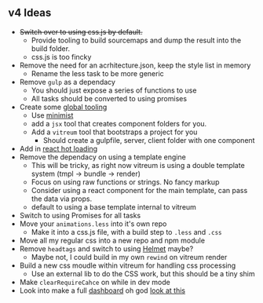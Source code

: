 ## v4 Ideas
- ~~Switch over to using css.js by default.~~
  - Provide tooling to build sourcemaps and dump the result into the build folder.
  - css.js is too fincky
- Remove the need for an acrhitecture.json, keep the style list in memory
  - Rename the less task to be more generic 
- Remove `gulp` as a dependacy
  - You should just expose a series of functions to use
  - All tasks should be converted to using promises
- Create some [global tooling](https://docs.npmjs.com/files/package.json#bin)
  - Use [minimist](https://www.npmjs.com/package/minimist) 
  - add a `jsx` tool that creates component folders for you. 
  - Add a `vitreum` tool that bootstraps a project for you
    - Should create a gulpfile, server, client folder with one component 
- Add in [react hot loading](https://github.com/milankinen/livereactload)
- Remove the dependacy on using a template engine
  - This will be tricky, as right now vitreum is using a double template system (tmpl -> bundle -> render)
  - Focus on using raw functions or strings. No fancy markup
  - Consider using a react component for the main template, can pass the data via props.
  - default to using a base template internal to vitreum
- Switch to using Promises for all tasks
- Move your `animations.less` into it's own repo
  - Make it into a css.js file, with a build step to `.less` and `.css`
- Move all my regular css into a new repo and npm module
- Remove `headtags` and switch to using [Helmet](https://github.com/nfl/react-helmet) maybe?
  - Maybe not, I could build in my own `rewind` on vitreum render
- Build a new css moudle within vitreum for handling css processing
  - Use an external lib to do the CSS work, but this should be a tiny shim 
- Make `clearRequireCahce` on while in dev mode
- Look into make a full [dashboard](https://formidable.com/blog/2016/08/15/introducing-webpack-dashboard/) oh god [look at this](https://github.com/yaronn/blessed-contrib)

